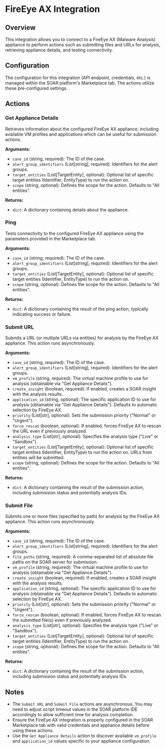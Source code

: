 # FireEye AX Integration

## Overview

This integration allows you to connect to a FireEye AX (Malware Analysis) appliance to perform actions such as submitting files and URLs for analysis, retrieving appliance details, and testing connectivity.

## Configuration

The configuration for this integration (API endpoint, credentials, etc.) is managed within the SOAR platform's Marketplace tab. The actions utilize these pre-configured settings.

## Actions

### Get Appliance Details

Retrieves information about the configured FireEye AX appliance, including available VM profiles and applications which can be useful for submission actions.

**Arguments:**

*   `case_id` (string, required): The ID of the case.
*   `alert_group_identifiers` (List[string], required): Identifiers for the alert groups.
*   `target_entities` (List[TargetEntity], optional): Optional list of specific target entities (Identifier, EntityType) to run the action on.
*   `scope` (string, optional): Defines the scope for the action. Defaults to "All entities".

**Returns:**

*   `dict`: A dictionary containing details about the appliance.

### Ping

Tests connectivity to the configured FireEye AX appliance using the parameters provided in the Marketplace tab.

**Arguments:**

*   `case_id` (string, required): The ID of the case.
*   `alert_group_identifiers` (List[string], required): Identifiers for the alert groups.
*   `target_entities` (List[TargetEntity], optional): Optional list of specific target entities (Identifier, EntityType) to run the action on.
*   `scope` (string, optional): Defines the scope for the action. Defaults to "All entities".

**Returns:**

*   `dict`: A dictionary containing the result of the ping action, typically indicating success or failure.

### Submit URL

Submits a URL (or multiple URLs via entities) for analysis by the FireEye AX appliance. This action runs asynchronously.

**Arguments:**

*   `case_id` (string, required): The ID of the case.
*   `alert_group_identifiers` (List[string], required): Identifiers for the alert groups.
*   `vm_profile` (string, required): The virtual machine profile to use for analysis (obtainable via "Get Appliance Details").
*   `create_insight` (boolean, required): If enabled, creates a SOAR insight with the analysis results.
*   `application_id` (string, optional): The specific application ID to use for analysis (obtainable via "Get Appliance Details"). Defaults to automatic selection by FireEye AX.
*   `priority` (List[str], optional): Sets the submission priority ("Normal" or "Urgent").
*   `force_rescan` (boolean, optional): If enabled, forces FireEye AX to rescan the URL even if previously analyzed.
*   `analysis_type` (List[str], optional): Specifies the analysis type ("Live" or "Sandbox").
*   `target_entities` (List[TargetEntity], optional): Optional list of specific target entities (Identifier, EntityType) to run the action on. URLs from entities will be submitted.
*   `scope` (string, optional): Defines the scope for the action. Defaults to "All entities".

**Returns:**

*   `dict`: A dictionary containing the result of the submission action, including submission status and potentially analysis IDs.

### Submit File

Submits one or more files (specified by path) for analysis by the FireEye AX appliance. This action runs asynchronously.

**Arguments:**

*   `case_id` (string, required): The ID of the case.
*   `alert_group_identifiers` (List[string], required): Identifiers for the alert groups.
*   `file_paths` (string, required): A comma-separated list of absolute file paths on the SOAR server for submission.
*   `vm_profile` (string, required): The virtual machine profile to use for analysis (obtainable via "Get Appliance Details").
*   `create_insight` (boolean, required): If enabled, creates a SOAR insight with the analysis results.
*   `application_id` (string, optional): The specific application ID to use for analysis (obtainable via "Get Appliance Details"). Defaults to automatic selection by FireEye AX.
*   `priority` (List[str], optional): Sets the submission priority ("Normal" or "Urgent").
*   `force_rescan` (boolean, optional): If enabled, forces FireEye AX to rescan the submitted file(s) even if previously analyzed.
*   `analysis_type` (List[str], optional): Specifies the analysis type ("Live" or "Sandbox").
*   `target_entities` (List[TargetEntity], optional): Optional list of specific target entities (Identifier, EntityType) to run the action on.
*   `scope` (string, optional): Defines the scope for the action. Defaults to "All entities".

**Returns:**

*   `dict`: A dictionary containing the result of the submission action, including submission status and potentially analysis IDs.

## Notes

*   The `Submit URL` and `Submit File` actions are asynchronous. You may need to adjust script timeout values in the SOAR platform IDE accordingly to allow sufficient time for analysis completion.
*   Ensure the FireEye AX integration is properly configured in the SOAR Marketplace tab with valid credentials and appliance details before using these actions.
*   Use the `Get Appliance Details` action to discover available `vm_profile` and `application_id` values specific to your appliance configuration.
